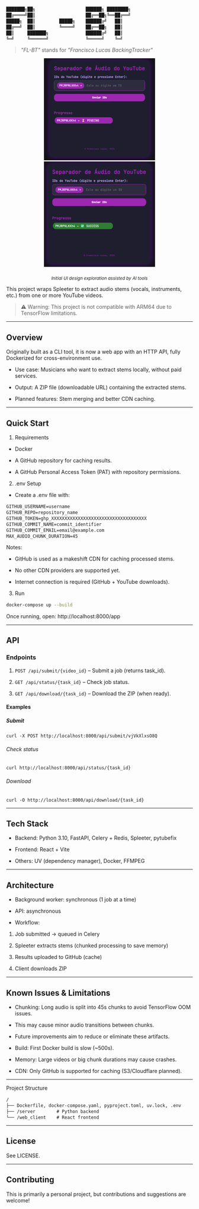 ```
███████╗██╗                   ██████╗ ████████╗
██╔════╝██║                   ██╔══██╗╚══██╔══╝
█████╗  ██║         █████╗    ██████╔╝   ██║   
██╔══╝  ██║         ╚════╝    ██╔══██╗   ██║   
██║     ███████╗              ██████╔╝   ██║   
╚═╝     ╚══════╝              ╚═════╝    ╚═╝   
```

> _"FL-BT"_ stands for _"Francisco Lucas BackingTracker"_


<p align="center">
  <img src="img/img.png" width="300px"  alt="image of main UI with task in 'PENDING' state"/>
  <img src="img/img_1.png" width="300px"  alt="image of main UI with task in 'SUCCESS' state"/>
</p>

<p align="center">
  <sub><i>Initial UI design exploration assisted by AI tools</i></sub>
</p>

This project wraps Spleeter to extract audio stems (vocals, instruments, etc.) from one or more YouTube videos.

> ⚠ Warning: This project is not compatible with ARM64 due to TensorFlow limitations.

---

## Overview

Originally built as a CLI tool, it is now a web app with an HTTP API, fully Dockerized for cross-environment use.

- Use case: Musicians who want to extract stems locally, without paid services.

- Output: A ZIP file (downloadable URL) containing the extracted stems.

- Planned features: Stem merging and better CDN caching.



---

## Quick Start

1. Requirements

- Docker

- A GitHub repository for caching results.

- A GitHub Personal Access Token (PAT) with repository permissions.


2. .env Setup

- Create a .env file with:

```envfile
GITHUB_USERNAME=username
GITHUB_REPO=repository_name
GITHUB_TOKEN=ghp_XXXXXXXXXXXXXXXXXXXXXXXXXXXXXXXXXXXX
GITHUB_COMMIT_NAME=commit_identifier
GITHUB_COMMIT_EMAIL=email@example.com
MAX_AUDIO_CHUNK_DURATION=45
```

Notes:

- GitHub is used as a makeshift CDN for caching processed stems.

- No other CDN providers are supported yet.

- Internet connection is required (GitHub + YouTube downloads).


3. Run

```bash
docker-compose up --build
```

Once running, open: http://localhost:8000/app

---

## API

### Endpoints

1. `POST /api/submit/{video_id}` – Submit a job (returns task_id).


2. `GET /api/status/{task_id}` – Check job status.


3. `GET /api/download/{task_id}` – Download the ZIP (when ready).


#### Examples

##### Submit
`curl -X POST http://localhost:8000/api/submit/vjVkXlxsO8Q`

###### Check status
`curl http://localhost:8000/api/status/{task_id}`

###### Download
`curl -O http://localhost:8000/api/download/{task_id}`


---

## Tech Stack

- Backend: Python 3.10, FastAPI, Celery + Redis, Spleeter, pytubefix

- Frontend: React + Vite

- Others: UV (dependency manager), Docker, FFMPEG



---

## Architecture

- Background worker: synchronous (1 job at a time)

- API: asynchronous

- Workflow:

1. Job submitted → queued in Celery


2. Spleeter extracts stems (chunked processing to save memory)


3. Results uploaded to GitHub (cache)


4. Client downloads ZIP

---

## Known Issues & Limitations

- Chunking: Long audio is split into 45s chunks to avoid TensorFlow OOM issues.

- This may cause minor audio transitions between chunks.

- Future improvements aim to reduce or eliminate these artifacts.

- Build: First Docker build is slow (~500s).

- Memory: Large videos or big chunk durations may cause crashes.

- CDN: Only GitHub is supported for caching (S3/Cloudflare planned).

---

Project Structure

```
/
├── Dockerfile, docker-compose.yaml, pyproject.toml, uv.lock, .env
├── /server        # Python backend
└── /web_client    # React frontend 
```

---

## License

See LICENSE.

---

## Contributing

This is primarily a personal project, but contributions and suggestions are welcome!
